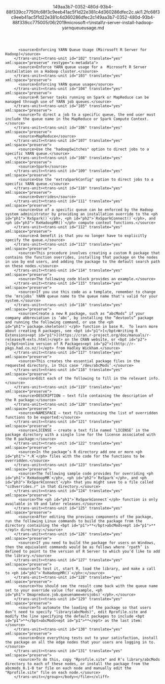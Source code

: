 <?xml version="1.0"?><xliff version="1.2" xmlns="urn:oasis:names:tc:xliff:document:1.2" xmlns:xsi="http://www.w3.org/2001/XMLSchema-instance" xsi:schemaLocation="urn:oasis:names:tc:xliff:document:1.2 xliff-core-1.2-transitional.xsd"><file datatype="xml" original="r-server-install-hadoop-yarnqueueusage.md" source-language="en-US" target-language="en-US"><header><tool tool-id="mdxliff" tool-name="mdxliff" tool-version="1.0-1931010" tool-company="Microsoft" /><xliffext:skl_file_name xmlns:xliffext="urn:microsoft:content:schema:xliffextensions">149aa3b7-0352-480d-93b4-88f339cc7750fc68f3c9eeb41ac5f1d22e381c4d360286dfec2c.skl</xliffext:skl_file_name><xliffext:version xmlns:xliffext="urn:microsoft:content:schema:xliffextensions">1.2</xliffext:version><xliffext:ms.openlocfilehash xmlns:xliffext="urn:microsoft:content:schema:xliffextensions">fc68f3c9eeb41ac5f1d22e381c4d360286dfec2c</xliffext:ms.openlocfilehash><xliffext:ms.sourcegitcommit xmlns:xliffext="urn:microsoft:content:schema:xliffextensions">149aa3b7-0352-480d-93b4-88f339cc7750</xliffext:ms.sourcegitcommit><xliffext:ms.lasthandoff xmlns:xliffext="urn:microsoft:content:schema:xliffextensions">05/06/2019</xliffext:ms.lasthandoff><xliffext:ms.openlocfilepath xmlns:xliffext="urn:microsoft:content:schema:xliffextensions">microsoft-r\install\r-server-install-hadoop-yarnqueueusage.md</xliffext:ms.openlocfilepath></header><body><group id="content" extype="content"><trans-unit id="101" translate="yes" xml:space="preserve" restype="x-metadata">
          <source>Enforcing YARN Queue Usage (Microsoft R Server for Hadoop)</source>
        </trans-unit><trans-unit id="102" translate="yes" xml:space="preserve" restype="x-metadata">
          <source>Enforce YARN queue usage for a  Microsoft R Server installation on a Hadoop cluster.</source>
        </trans-unit><trans-unit id="103" translate="yes" xml:space="preserve">
          <source>Enforcing YARN queue usage</source>
        </trans-unit><trans-unit id="104" translate="yes" xml:space="preserve">
          <source>R Server tasks running on Spark or MapReduce can be managed through use of YARN job queues.</source>
        </trans-unit><trans-unit id="105" translate="yes" xml:space="preserve">
          <source>To direct a job to a specific queue, the end user must include the queue name in the MapReduce or Spark Compute Context.</source>
        </trans-unit><trans-unit id="106" translate="yes" xml:space="preserve">
          <source>MapReduce</source>
        </trans-unit><trans-unit id="107" translate="yes" xml:space="preserve">
          <source>Use the "hadoopSwitches" option to direct jobs to a specific YARN queue.</source>
        </trans-unit><trans-unit id="108" translate="yes" xml:space="preserve">
          <source>Spark</source>
        </trans-unit><trans-unit id="109" translate="yes" xml:space="preserve">
          <source>Use the "extraSparkConfig" option to direct jobs to a specific YARN queue.</source>
        </trans-unit><trans-unit id="110" translate="yes" xml:space="preserve">
          <source>Overrides</source>
        </trans-unit><trans-unit id="111" translate="yes" xml:space="preserve">
          <source>Use of a specific queue can be enforced by the Hadoop system administrator by providing an installation override to the <ph id="ph1">`RxSpark()`</ph>, <ph id="ph2">`RxSparkConnect()`</ph>, and <ph id="ph3">`RxHadoopMR()`</ph> compute context functions.</source>
        </trans-unit><trans-unit id="112" translate="yes" xml:space="preserve">
          <source>A benefit is that you no longer have to explicitly specify the queue.</source>
        </trans-unit><trans-unit id="113" translate="yes" xml:space="preserve">
          <source>This procedure involves creating a custom R package that contains the function overrides, installing that package on the nodes in use by end users, and adding the package to the default search path on these nodes.</source>
        </trans-unit><trans-unit id="114" translate="yes" xml:space="preserve">
          <source>The following code block provides an example.</source>
        </trans-unit><trans-unit id="115" translate="yes" xml:space="preserve">
          <source>If you use this code as a template, remember to change the ‘mrsjobs’ YARN queue name to the queue name that's valid for your system.</source>
        </trans-unit><trans-unit id="116" translate="yes" xml:space="preserve">
          <source>Create a new R package, such as “abcMods” if your company abbreviation is ‘abc’, by installing the “devtools” package and running the following command, or use the <ph id="ph1">`package.skeleton()`</ph> function in base R.  To learn more about creating R packages, see <bpt id="p1">[</bpt>Writing R Extensions<ept id="p1">](https://cran.r-project.org/doc/manuals/r-release/R-exts.html)</ept> on the CRAN website, or <bpt id="p2">[</bpt>online version of R Packages<ept id="p2">](http://r-pkgs.had.co.nz/)</ept> from Hadley Wickham.</source>
        </trans-unit><trans-unit id="117" translate="yes" xml:space="preserve">
          <source>This creates the essential package files in the requested directory, in this case ‘/dev/abcMods’.</source>
        </trans-unit><trans-unit id="118" translate="yes" xml:space="preserve">
          <source>Edit each of the following to fill in the relevant info.</source>
        </trans-unit><trans-unit id="119" translate="yes" xml:space="preserve">
          <source>DESCRIPTION – text file containing the description of the R package:</source>
        </trans-unit><trans-unit id="120" translate="yes" xml:space="preserve">
          <source>NAMESPACE – text file containing the list of overridden functions to be exported:</source>
        </trans-unit><trans-unit id="121" translate="yes" xml:space="preserve">
          <source>LICENSE – create a text file named ‘LICENSE’ in the package directory with a single line for the license associated with the R package:</source>
        </trans-unit><trans-unit id="122" translate="yes" xml:space="preserve">
          <source>In the package’s R directory add one or more <ph id="ph1">`*.R`</ph> files with the code for the functions to be overridden.</source>
        </trans-unit><trans-unit id="123" translate="yes" xml:space="preserve">
          <source>The following sample code provides for overriding <ph id="ph1">`RxHadoopMR`</ph>, <ph id="ph2">`RxSpark`</ph>, and <ph id="ph3">`RxSparkConnect`</ph> that you might save to a file called "ccOverrides.r" in that directory.</source>
        </trans-unit><trans-unit id="124" translate="yes" xml:space="preserve">
          <source>The <ph id="ph1">`RxSparkConnect`</ph> function is only available in V9 and later releases.</source>
        </trans-unit><trans-unit id="125" translate="yes" xml:space="preserve">
          <source>After editing the previous components of the package, run the following Linux commands to build the package from the directory containing the <bpt id="p1">**</bpt>abcMods<ept id="p1">**</ept> directory:</source>
        </trans-unit><trans-unit id="126" translate="yes" xml:space="preserve">
          <source>If you need to build the package for users on Windows, then the equivalent commands would be as follows where ‘rpath’ is defined to point to the version of R Server to which you’d like to add the library.</source>
        </trans-unit><trans-unit id="127" translate="yes" xml:space="preserve">
          <source>To test it, start R, load the library, and make a call to <ph id="ph1">`RxHadoopMR()`</ph>:</source>
        </trans-unit><trans-unit id="128" translate="yes" xml:space="preserve">
          <source>You should see the result come back with the queue name set to your override value (for example, <ph id="ph1">`Dmapreduce.job.queuename=mrsjobs)`</ph>.</source>
        </trans-unit><trans-unit id="129" translate="yes" xml:space="preserve">
          <source>To automate the loading of the package so that users don’t need to specify "library(abcMods)", edit Rprofile.site and modify the line specifying the default packages to include <bpt id="p1">**</bpt>abcMods<ept id="p1">**</ept> as the last item:</source>
        </trans-unit><trans-unit id="130" translate="yes" xml:space="preserve">
          <source>Once everything tests out to your satisfaction, install the package on all the edge nodes that your users are logging in to.</source>
        </trans-unit><trans-unit id="131" translate="yes" xml:space="preserve">
          <source>To do this, copy "Rprofile.site" and R’s library/abcMods directory to each of these nodes, or install the package from the abcmods_0.1-0 tar file on each node and manually edit the "Rprofile.site" file on each node.</source>
        </trans-unit></group></body></file></xliff>